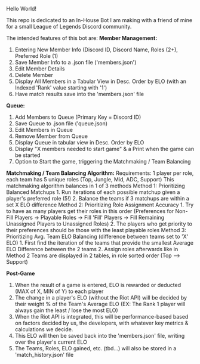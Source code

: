 Hello World!

This repo is dedicated to an In-House Bot I am making with a friend of mine for a small League of Legends Discord community.

The intended features of this bot are:
**Member Management:**
  1. Entering New Member Info (Discord ID, Discord Name, Roles (2+), Preferred Role (1)
  2. Save Member Info to a .json file ('members.json')
  3. Edit Member Details
  4. Delete Member
  5. Display All Members in a Tabular View in Desc. Order by ELO (with an Indexed 'Rank' value starting with '1')
  6. Have match results save into the 'members.json' file

**Queue:**
  1. Add Members to Queue (Primary Key = Discord ID)
  2. Save Queue to .json file ('queue.json)
  3. Edit Members in Queue
  4. Remove Member from Queue
  5. Display Queue in tabular view in Desc. Order by ELO
  6. Display "X members needed to start game" & a Print when the game can be started
  7. Option to Start the game, triggering the Matchmaking / Team Balancing

**Matchmaking / Team Balancing Algorithm:**
Requirements: 1 player per role, each team has 5 unique roles (Top, Jungle, Mid, ADC, Support)
This matchmaking algorithm balances in 1 of 3 methods
  Method 1: Prioritizing Balanced Matchups
    1. Run iterations of each possible matchup given a player's preferred role (5!)
    2. Balance the teams if 3 matchups are within a set X ELO difference
  Method 2: Prioritizing Role Assignment Accuracy
    1. Try to have as many players get their roles in this order (Preferences for Non-Fill Players -> Playable Roles -> Fill 'Fill' Players -> Fill Remaining Unassigned Players to Unassigned Roles)
    2. The players who get priority to their preferences should be those with the least playable roles
  Method 3: Prioritizing Avg. Team ELO Balancing (difference between teams set to 'X' ELO)
    1. First find the iteration of the teams that provide the smallest Average ELO Difference between the 2 teams
    2. Assign roles afterwards like in Method 2
Teams are displayed in 2 tables, in role sorted order (Top --> Support)

**Post-Game**
  1. When the result of a game is entered, ELO is rewarded or deducted (MAX of X, MIN of Y) to each player
  2. The change in a player's ELO (without the Riot API) will be decided by their weight % of the Team's Average ELO (EX: The Rank 1 player will always gain the least / lose the most ELO)
  3. When the Riot API is integrated, this will be performance-based based on factors decided by us, the developers, with whatever key metrics & calculations we decide.
  4. This ELO will then be saved back into the 'members.json' file, writing over the player's current ELO
  5. The Teams, Roles, ELO gained, etc. (tbd...) will also be stored in a 'match_history.json' file
  
